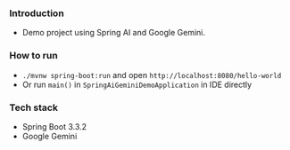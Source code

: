 ### Introduction
- Demo project using Spring AI and Google Gemini.

### How to run
- `./mvnw spring-boot:run` and open `http://localhost:8080/hello-world`
- Or run `main()` in `SpringAiGeminiDemoApplication` in IDE directly

### Tech stack
- Spring Boot 3.3.2
- Google Gemini